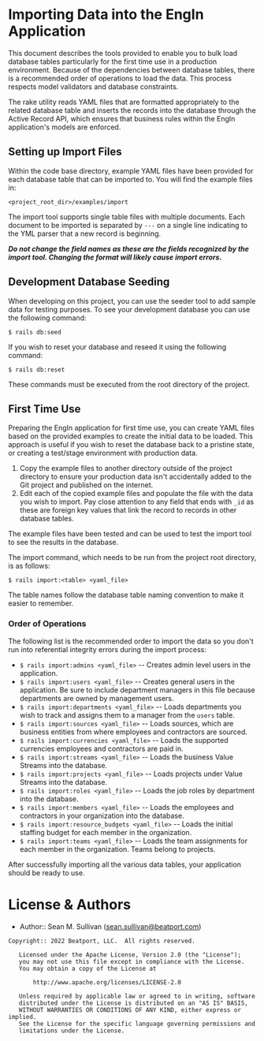 # Importing Data into the EngIn Application

This document describes the tools provided to enable you to bulk load database tables particularly for the
first time use in a production environment.  Because of the dependencies between database tables, there is
a recommended order of operations to load the data.  This process respects model validators and database
constraints.

The rake utility reads YAML files that are formatted appropriately to the related database table and inserts
the records into the database through the Active Record API, which ensures that business rules within the 
EngIn application's models are enforced.

## Setting up Import Files

Within the code base directory, example YAML files have been provided for each database table that can be
imported to.  You will find the example files in:

    <project_root_dir>/examples/import

The import tool supports single table files with multiple documents.  Each document to be imported is
separated by `---` on a single line indicating to the YML parser that a new record is beginning.  

***Do not change the field names as these are the fields recognized by the import tool.  Changing the
format will likely cause import errors.***

## Development Database Seeding

When developing on this project, you can use the seeder tool to add sample data for testing purposes.
To see your development database you can use the following command:

    $ rails db:seed

If you wish to reset your database and reseed it using the following command:

    $ rails db:reset

These commands must be executed from the root directory of the project.

## First Time Use

Preparing the EngIn application for first time use, you can create YAML files based on the provided examples
to create the initial data to be loaded.  This approach is useful if you wish to reset the database back to
a pristine state, or creating a test/stage environment with production data. 

1. Copy the example files to another directory outside of the project directory to ensure your production data
isn't accidentally added to the Git project and published on the internet. 
2. Edit each of the copied example files and populate the file with the data you wish to import.  Pay close
attention to any field that ends with `_id` as these are foreign key values that link the record to records
in other database tables.

The example files have been tested and can be used to test the import tool to see the results in the database.

The import command, which needs to be run from the project root directory, is as follows:

    $ rails import:<table> <yaml_file>

The table names follow the database table naming convention to make it easier to remember.  

### Order of Operations

The following list is the recommended order to import the data so you don't run into referential integrity
errors during the import process:

- `$ rails import:admins <yaml_file>` -- Creates admin level users in the application.
- `$ rails import:users <yaml_file>` -- Creates general users in the application.  Be sure to include department
managers in this file because departments are owned by management users.
- `$ rails import:departments <yaml_file>` -- Loads departments you wish to track and assigns them to a manager
from the `users` table.
- `$ rails import:sources <yaml_file>` -- Loads sources, which are business entities from where employees and contractors
are sourced.
- `$ rails import:currencies <yaml_file>` -- Loads the supported currencies employees and contractors are paid in.
- `$ rails import:streams <yaml_file>` -- Loads the business Value Streams into the database.
- `$ rails import:projects <yaml_file>` -- Loads projects under Value Streams into the database.
- `$ rails import:roles <yaml_file>` -- Loads the job roles by department into the database.
- `$ rails import:members <yaml_file>` -- Loads the employees and contractors in your organization into the database.
- `$ rails import:resource_budgets <yaml_file>` -- Loads the initial staffing budget for each member in the organization.
- `$ rails import:teams <yaml_file>` -- Loads the team assignments for each member in the organization.  Teams
belong to projects.

After successfully importing all the various data tables, your application should be ready to use.

# License & Authors

- Author:: Sean M. Sullivan (<sean.sullivan@beatport.com>)

```text
Copyright:: 2022 Beatport, LLC.  All rights reserved.

   Licensed under the Apache License, Version 2.0 (the "License");
   you may not use this file except in compliance with the License.
   You may obtain a copy of the License at

       http://www.apache.org/licenses/LICENSE-2.0

   Unless required by applicable law or agreed to in writing, software
   distributed under the License is distributed on an "AS IS" BASIS,
   WITHOUT WARRANTIES OR CONDITIONS OF ANY KIND, either express or implied.
   See the License for the specific language governing permissions and
   limitations under the License.
```